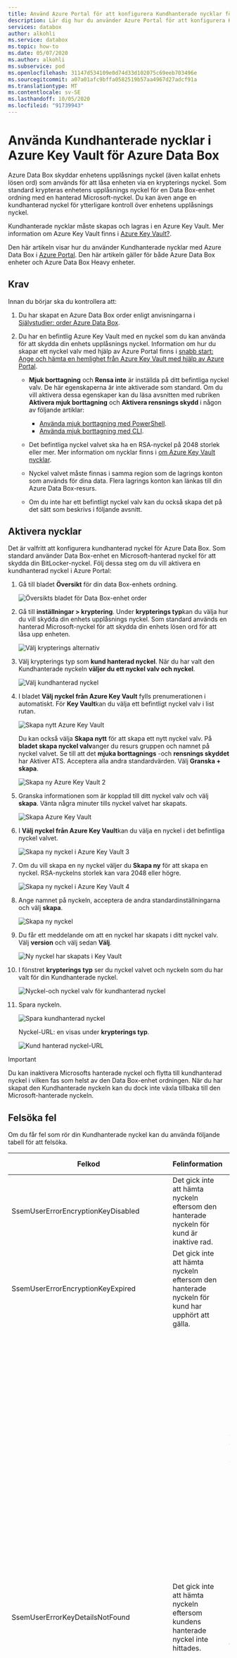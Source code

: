 ```yaml
---
title: Använd Azure Portal för att konfigurera Kundhanterade nycklar för Azure Data Box
description: Lär dig hur du använder Azure Portal för att konfigurera Kundhanterade nycklar med Azure Key Vault för Azure Data Box. Med Kundhanterade nycklar kan du skapa, rotera, inaktivera och återkalla åtkomst kontroller.
services: databox
author: alkohli
ms.service: databox
ms.topic: how-to
ms.date: 05/07/2020
ms.author: alkohli
ms.subservice: pod
ms.openlocfilehash: 31147d534109e0d74d33d102075c69eeb703496e
ms.sourcegitcommit: a07a01afc9bffa0582519b57aa4967d27adcf91a
ms.translationtype: MT
ms.contentlocale: sv-SE
ms.lasthandoff: 10/05/2020
ms.locfileid: "91739943"
---
```

# <a name="use-customer-managed-keys-in-azure-key-vault-for-azure-data-box"></a>Använda Kundhanterade nycklar i Azure Key Vault för Azure Data Box

Azure Data Box skyddar enhetens upplåsnings nyckel (även kallat enhets lösen ord) som används för att låsa enheten via en krypterings nyckel. Som standard krypteras enhetens upplåsnings nyckel för en Data Box-enhet ordning med en hanterad Microsoft-nyckel. Du kan även ange en kundhanterad nyckel för ytterligare kontroll över enhetens upplåsnings nyckel. 

Kundhanterade nycklar måste skapas och lagras i en Azure Key Vault. Mer information om Azure Key Vault finns i [Azure Key Vault?](../key-vault/general/overview.md).

Den här artikeln visar hur du använder Kundhanterade nycklar med Azure Data Box i [Azure Portal](https://portal.azure.com/). Den här artikeln gäller för både Azure Data Box enheter och Azure Data Box Heavy enheter.

## <a name="prerequisites"></a>Krav

Innan du börjar ska du kontrollera att:

1. Du har skapat en Azure Data Box order enligt anvisningarna i [Självstudier: order Azure Data Box](data-box-deploy-ordered.md).

2. Du har en befintlig Azure Key Vault med en nyckel som du kan använda för att skydda din enhets upplåsnings nyckel. Information om hur du skapar ett nyckel valv med hjälp av Azure Portal finns i [snabb start: Ange och hämta en hemlighet från Azure Key Vault med hjälp av Azure Portal](../key-vault/secrets/quick-create-portal.md).

    - **Mjuk borttagning** och **Rensa inte** är inställda på ditt befintliga nyckel valv. De här egenskaperna är inte aktiverade som standard. Om du vill aktivera dessa egenskaper kan du läsa avsnitten med rubriken **Aktivera mjuk borttagning** och **Aktivera rensnings skydd** i någon av följande artiklar:

        - [Använda mjuk borttagning med PowerShell](../key-vault/general/soft-delete-powershell.md).
        - [Använda mjuk borttagning med CLI](../key-vault/general/soft-delete-cli.md).
    - Det befintliga nyckel valvet ska ha en RSA-nyckel på 2048 storlek eller mer. Mer information om nycklar finns i [om Azure Key Vault nycklar](../key-vault/keys/about-keys.md).
    - Nyckel valvet måste finnas i samma region som de lagrings konton som används för dina data. Flera lagrings konton kan länkas till din Azure Data Box-resurs.
    - Om du inte har ett befintligt nyckel valv kan du också skapa det på det sätt som beskrivs i följande avsnitt.

## <a name="enable-keys"></a>Aktivera nycklar

Det är valfritt att konfigurera kundhanterad nyckel för Azure Data Box. Som standard använder Data Box-enhet en Microsoft-hanterad nyckel för att skydda din BitLocker-nyckel. Följ dessa steg om du vill aktivera en kundhanterad nyckel i Azure Portal:

1. Gå till bladet **Översikt** för din data Box-enhets ordning.

    ![Översikts bladet för Data Box-enhet order](./media/data-box-customer-managed-encryption-key-portal/customer-managed-key-1.png)

2. Gå till **inställningar > kryptering**. Under **krypterings typ**kan du välja hur du vill skydda din enhets upplåsnings nyckel. Som standard används en hanterad Microsoft-nyckel för att skydda din enhets lösen ord för att låsa upp enheten. 

    ![Välj krypterings alternativ](./media/data-box-customer-managed-encryption-key-portal/customer-managed-key-2.png)

3. Välj krypterings typ som **kund hanterad nyckel**. När du har valt den Kundhanterade nyckeln **väljer du ett nyckel valv och nyckel**.

    ![Välj kundhanterad nyckel](./media/data-box-customer-managed-encryption-key-portal/customer-managed-key-3.png)

5. I bladet **Välj nyckel från Azure Key Vault** fylls prenumerationen i automatiskt. För **Key Vault**kan du välja ett befintligt nyckel valv i list rutan.

    ![Skapa nytt Azure Key Vault](./media/data-box-customer-managed-encryption-key-portal/customer-managed-key-31.png)

    Du kan också välja **Skapa nytt** för att skapa ett nytt nyckel valv. På **bladet skapa nyckel valv**anger du resurs gruppen och namnet på nyckel valvet. Se till att det **mjuka borttagnings** -och **rensnings skyddet** har Aktiver ATS. Acceptera alla andra standardvärden. Välj **Granska + skapa**.

    ![Skapa ny Azure Key Vault 2](./media/data-box-customer-managed-encryption-key-portal/customer-managed-key-4.png)

7. Granska informationen som är kopplad till ditt nyckel valv och välj **skapa**. Vänta några minuter tills nyckel valvet har skapats.

    ![Skapa Azure Key Vault](./media/data-box-customer-managed-encryption-key-portal/customer-managed-key-5.png)

8. I **Välj nyckel från Azure Key Vault**kan du välja en nyckel i det befintliga nyckel valvet.

    ![Skapa ny nyckel i Azure Key Vault 3](./media/data-box-customer-managed-encryption-key-portal/customer-managed-key-6.png)

9. Om du vill skapa en ny nyckel väljer du **Skapa ny** för att skapa en nyckel. RSA-nyckelns storlek kan vara 2048 eller högre.

    ![Skapa ny nyckel i Azure Key Vault 4](./media/data-box-customer-managed-encryption-key-portal/customer-managed-key-61.png)

10. Ange namnet på nyckeln, acceptera de andra standardinställningarna och välj **skapa**. 

    ![Skapa ny nyckel](./media/data-box-customer-managed-encryption-key-portal/customer-managed-key-7.png)


11. Du får ett meddelande om att en nyckel har skapats i ditt nyckel valv. Välj **version** och välj sedan **Välj**.

    ![Ny nyckel har skapats i Key Vault](./media/data-box-customer-managed-encryption-key-portal/customer-managed-key-8.png)

12. I fönstret **krypterings typ** ser du nyckel valvet och nyckeln som du har valt för din Kundhanterade nyckel.

    ![Nyckel-och nyckel valv för kundhanterad nyckel](./media/data-box-customer-managed-encryption-key-portal/customer-managed-key-9.png)

13. Spara nyckeln. 

    ![Spara kundhanterad nyckel](./media/data-box-customer-managed-encryption-key-portal/customer-managed-key-10.png)

    Nyckel-URL: en visas under **krypterings typ**.

    ![Kund hanterad nyckel-URL](./media/data-box-customer-managed-encryption-key-portal/customer-managed-key-11.png)

> [!IMPORTANT]
> Du kan inaktivera Microsofts hanterade nyckel och flytta till kundhanterad nyckel i vilken fas som helst av den Data Box-enhet ordningen. När du har skapat den Kundhanterade nyckeln kan du dock inte växla tillbaka till den Microsoft-hanterade nyckeln.

## <a name="troubleshoot-errors"></a>Felsöka fel

Om du får fel som rör din Kundhanterade nyckel kan du använda följande tabell för att felsöka.

| Felkod| Felinformation| Återställnings bara?|
|-------------|--------------|---------|
| SsemUserErrorEncryptionKeyDisabled| Det gick inte att hämta nyckeln eftersom den hanterade nyckeln för kund är inaktive rad.| Ja, genom att aktivera nyckel versionen.|
| SsemUserErrorEncryptionKeyExpired| Det gick inte att hämta nyckeln eftersom den hanterade nyckeln för kund har upphört att gälla.| Ja, genom att aktivera nyckel versionen.|
| SsemUserErrorKeyDetailsNotFound| Det gick inte att hämta nyckeln eftersom kundens hanterade nyckel inte hittades.| Om du har tagit bort nyckel valvet kan du inte återställa den Kundhanterade nyckeln.  Om du har migrerat nyckel valvet till en annan klient organisation läser du [ändra ett klient-ID för Key Vault efter att prenumerationen har flyttats](../key-vault/general/move-subscription.md). Om du har tagit bort nyckel valvet:<ol><li>Ja, om det är i rensnings skydds tiden, med hjälp av stegen i [återställa ett nyckel valv](../key-vault/general/soft-delete-powershell.md#recovering-a-key-vault).</li><li>Nej, om det ligger utanför rensnings skyddets varaktighet.</li></ol><br>Om nyckel valvet har genomgått en klient migrering, ja, kan den återställas med hjälp av något av stegen nedan: <ol><li>Återställ Key Vault tillbaka till den gamla klienten.</li><li>Ange `Identity = None` och ange värdet tillbaka till `Identity = SystemAssigned` . Detta tar bort och återskapar identiteten när den nya identiteten har skapats. Aktivera `Get` , `Wrap` och `Unwrap` behörighet till den nya identiteten i nyckel valvets åtkomst princip.</li></ol> |
| SsemUserErrorKeyVaultBadRequestException| Det gick inte att hämta nyckeln eftersom åtkomsten till kund Managed Key har återkallats.| Ja, kontrol lera om: <ol><li>Key Vault har fortfarande MSI i åtkomst principen.</li><li>Åtkomst principen ger behörighet att hämta, figursätta och packa upp.</li><li>Om nyckel valvet finns i ett vNet bakom brand väggen kontrollerar du om **Tillåt Microsoft-betrodda tjänster** är aktiverat.</li></ol>|
| SsemUserErrorKeyVaultDetailsNotFound| Det gick inte att hämta nyckeln eftersom det inte gick att hitta det associerade nyckel valvet för kundens hanterade nyckel. | Om du har tagit bort nyckel valvet kan du inte återställa den Kundhanterade nyckeln.  Om du har migrerat nyckel valvet till en annan klient organisation läser du [ändra ett klient-ID för Key Vault efter att prenumerationen har flyttats](../key-vault/general/move-subscription.md). Om du har tagit bort nyckel valvet:<ol><li>Ja, om det är i rensnings skydds tiden, med hjälp av stegen i [återställa ett nyckel valv](../key-vault/general/soft-delete-powershell.md#recovering-a-key-vault).</li><li>Nej, om det ligger utanför rensnings skyddets varaktighet.</li></ol><br>Om nyckel valvet har genomgått en klient migrering, ja, kan den återställas med hjälp av något av stegen nedan: <ol><li>Återställ Key Vault tillbaka till den gamla klienten.</li><li>Ange `Identity = None` och ange värdet tillbaka till `Identity = SystemAssigned` . Detta tar bort och återskapar identiteten när den nya identiteten har skapats. Aktivera `Get` , `Wrap` och `Unwrap` behörighet till den nya identiteten i nyckel valvets åtkomst princip.</li></ol> |
| SsemUserErrorSystemAssignedIdentityAbsent  | Det gick inte att hämta nyckeln eftersom kundens hanterade nyckel inte hittades.| Ja, kontrol lera om: <ol><li>Key Vault har fortfarande MSI i åtkomst principen.</li><li>Identiteten är av typen System tilldelad.</li><li>Aktivera get-, wrap-och unwrap-behörigheter till identiteten i nyckel valvets åtkomst princip.</li></ol>|
| Allmänt fel  | Det gick inte att hämta nyckeln.| Detta är ett allmänt fel. Kontakta Microsoft Support för att felsöka felet och fastställa nästa steg.|


## <a name="next-steps"></a>Nästa steg

- [Vad är Azure Key Vault](../key-vault/general/overview.md)?
